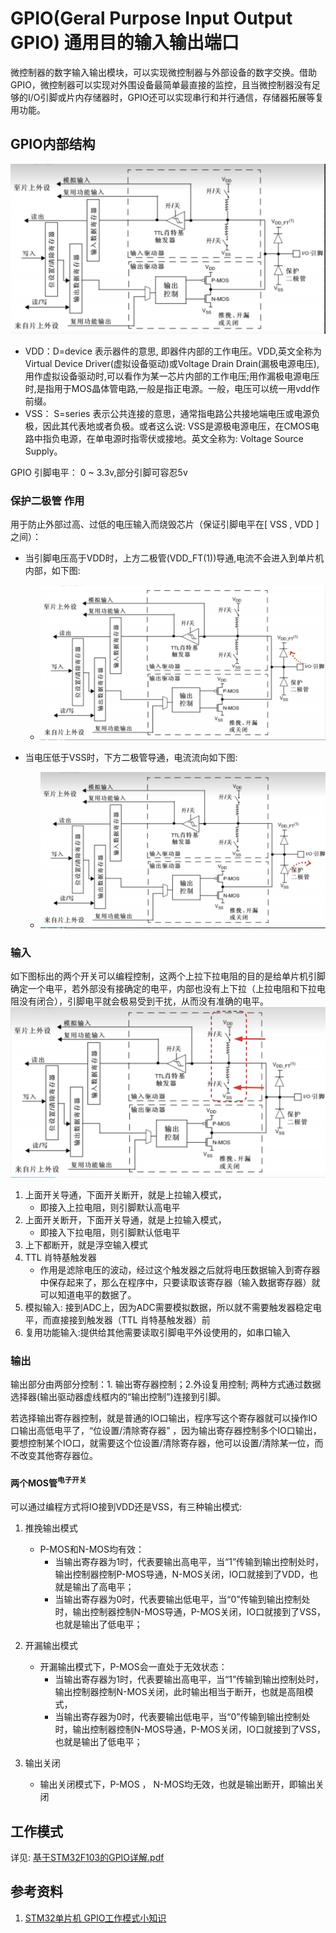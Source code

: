 # GPIO(Geral Purpose Input Output GPIO) 通用目的输入输出端口
微控制器的数字输入输出模块，可以实现微控制器与外部设备的数字交换。借助GPIO，微控制器可以实现对外围设备最简单最直接的监控，且当微控制器没有足够的I/O引脚或片内存储器时，GPIO还可以实现串行和并行通信，存储器拓展等复用功能。

## GPIO内部结构
![GPIO内部结构](./004.IMGS/20230606051048859.png)
- VDD：D=device 表示器件的意思, 即器件内部的工作电压。VDD,英文全称为Virtual Device Driver(虚拟设备驱动)或Voltage Drain Drain(漏极电源电压),用作虚拟设备驱动时,可以看作为某一芯片内部的工作电压;用作漏极电源电压时,是指用于MOS晶体管电路,一般是指正电源。一般，电压可以统一用vdd作前缀。
- VSS： S=series 表示公共连接的意思，通常指电路公共接地端电压或电源负极，因此其代表地或者负极。或者这么说: VSS是源极电源电压，在CMOS电路中指负电源，在单电源时指零伏或接地。英文全称为: Voltage Source Supply。

GPIO 引脚电平： 0 ~ 3.3v,部分引脚可容忍5v

### 保护二极管 作用
用于防止外部过高、过低的电压输入而烧毁芯片（保证引脚电平在[ VSS , VDD ]之间）：
- 当引脚电压高于VDD时，上方二极管(VDD_FT(1))导通,电流不会进入到单片机内部，如下图:
  + ![引脚电压高于最高工作电压](./004.IMGS/2024-05-29_23-11.png)

- 当电压低于VSS时，下方二极管导通，电流流向如下图:
  + ![引脚电压低于最低工作电压](./004.IMGS/2024-05-29_23-13.png)

### 输入
如下图标出的两个开关可以编程控制，这两个上拉下拉电阻的目的是给单片机引脚确定一个电平，若外部没有接确定的电平，内部也没有上下拉（上拉电阻和下拉电阻没有闭合），引脚电平就会极易受到干扰，从而没有准确的电平。
![输入模式](./004.IMGS/2024-05-29_23-16.png)

1. 上面开关导通，下面开关断开，就是上拉输入模式，
    - 即接入上拉电阻，则引脚默认高电平
2. 上面开关断开，下面开关导通，就是上拉输入模式，
    - 即接入下拉电阻，则引脚默认低电平
3. 上下都断开，就是浮空输入模式
4. TTL 肖特基触发器
    - 作用是滤除电压的波动，经过这个触发器之后就将电压数据输入到寄存器中保存起来了，那么在程序中，只要读取该寄存器（输入数据寄存器）就可以知道电平的数据了。
5. 模拟输入: 接到ADC上，因为ADC需要模拟数据，所以就不需要触发器稳定电平，而直接接到触发器（TTL 肖特基触发器）前
6. 复用功能输入:提供给其他需要读取引脚电平外设使用的，如串口输入

### 输出
输出部分由两部分控制：1. 输出寄存器控制；2.外设复用控制; 两种方式通过数据选择器(输出驱动器虚线框内的“输出控制”)连接到引脚。

若选择输出寄存器控制，就是普通的IO口输出，程序写这个寄存器就可以操作IO口输出高低电平了，“位设置/清除寄存器” ，因为输出寄存器控制多个IO口输出，要想控制某个IO口，就需要这个位设置/清除寄存器，他可以设置/清除某一位，而不改变其他寄存器位。

#### 两个MOS管<sup>电子开关</sup>
可以通过编程方式将IO接到VDD还是VSS，有三种输出模式:
1. 推挽输出模式
    - P-MOS和N-MOS均有效：
       + 当输出寄存器为1时，代表要输出高电平，当“1”传输到输出控制处时，输出控制器控制P-MOS导通，N-MOS关闭，IO口就接到了VDD，也就是输出了高电平；
       + 当输出寄存器为0时，代表要输出低电平，当“0”传输到输出控制处时，输出控制器控制N-MOS导通，P-MOS关闭，IO口就接到了VSS，也就是输出了低电平；

2. 开漏输出模式
   - 开漏输出模式下，P-MOS会一直处于无效状态：
      + 当输出寄存器为1时，代表要输出高电平，当“1”传输到输出控制处时，输出控制器控制N-MOS关闭，此时输出相当于断开，也就是高阻模式，
      + 当输出寄存器为0时，代表要输出低电平，当“0”传输到输出控制处时，输出控制器控制N-MOS导通，P-MOS关闭，IO口就接到了VSS，也就是输出了低电平；
3. 输出关闭
   - 输出关闭模式下，P-MOS ， N-MOS均无效，也就是输出断开，即输出关闭

## 工作模式
详见: [基于STM32F103的GPIO详解.pdf](./005.DOCS/基于STM32F103的GPIO详解.pdf)

## 参考资料
1. [STM32单片机 GPIO工作模式小知识](https://www.bilibili.com/video/BV1dH4y1S76u/?spm_id_from=333.1007.top_right_bar_window_history.content.click&vd_source=9eef164b234175c1ae3ca71733d5a727)